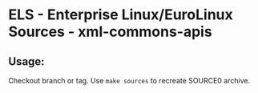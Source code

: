 # ELS - Enterprise Linux/EuroLinux Sources - xml-commons-apis
 
## Usage:
  Checkout branch or tag. Use `make sources` to recreate  SOURCE0 archive.
